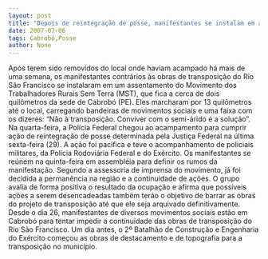 ```yaml
---
layout: post
title: "Depois de reintegração de posse, manifestantes se instalam em assentamento do MST em Cabrobó "
date: 2007-07-06
tags: Cabrobó,Posse
author: None
---
```

Ap&oacute;s terem sido removidos do local onde haviam acampado h&aacute; mais de uma semana, os manifestantes contr&aacute;rios &agrave;s obras de transposi&ccedil;&atilde;o do Rio S&atilde;o Francisco se instalaram em um assentamento do Movimento dos Trabalhadores Rurais Sem Terra (MST), que fica a cerca de dois quil&ocirc;metros da sede de Cabrob&oacute; (PE). Eles marcharam por 13 quil&ocirc;metros at&eacute; o local, carregando bandeiras de movimentos sociais e uma faixa com os dizeres: &ldquo;N&atilde;o &agrave; transposi&ccedil;&atilde;o. Conviver com o semi-&aacute;rido &eacute; a solu&ccedil;&atilde;o&rdquo;. 
Na quarta-feira, a Pol&iacute;cia Federal chegou ao acampamento para cumprir a&ccedil;&atilde;o de reintegra&ccedil;&atilde;o de posse determinada pela Justi&ccedil;a Federal na &uacute;ltima sexta-feira (29). A a&ccedil;&atilde;o foi pac&iacute;fica e teve o acompanhamento de policiais militares, da Pol&iacute;cia Rodovi&aacute;ria Federal e do Ex&eacute;rcito. 
Os manifestantes se re&uacute;nem na quinta-feira em assembl&eacute;ia para definir os rumos da manifesta&ccedil;&atilde;o. Segundo a assessoria de imprensa do movimento, j&aacute; foi decidida a perman&ecirc;ncia na regi&atilde;o e a continuidade de a&ccedil;&otilde;es. O grupo avalia de forma positiva o resultado da ocupa&ccedil;&atilde;o e afirma que poss&iacute;veis a&ccedil;&otilde;es a serem desencadeadas tamb&eacute;m ter&atilde;o o objetivo de barrar as obras do projeto de transposi&ccedil;&atilde;o at&eacute; que ele seja arquivado definitivamente.
Desde o dia 26, manifestantes de diversos movimentos sociais est&atilde;o em Cabrob&oacute; para tentar impedir a continuidade das obras de transposi&ccedil;&atilde;o do Rio S&atilde;o Francisco. Um dia antes, o 2&ordm; Batalh&atilde;o de Constru&ccedil;&atilde;o e Engenharia do Ex&eacute;rcito come&ccedil;ou as obras de destacamento e de topografia para a transposi&ccedil;&atilde;o no munic&iacute;pio.  